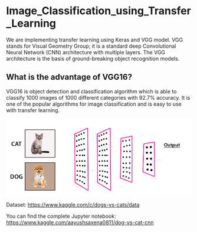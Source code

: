 # Image_Classification_using_Transfer_Learning

We are implementing transfer learning using Keras and VGG model. VGG stands for Visual Geometry Group; it is a standard deep Convolutional Neural Network (CNN) architecture with multiple layers. The VGG architecture is the basis of ground-breaking object recognition models.

## What is the advantage of VGG16?

VGG16 is object detection and classification algorithm which is able to classify 1000 images of 1000 different categories with 92.7% accuracy. It is one of the popular algorithms for image classification and is easy to use with transfer learning.

<img src = "https://github.com/AayushSaxena08/Image_Classification_using_Transfer_Learning/blob/main/Cats_Dogs_CNN.gif?raw=true" align = "center" alt="Architecture of VGG16 model">

Dataset: https://www.kaggle.com/c/dogs-vs-cats/data 

You can find the complete Jupyter notebook: https://www.kaggle.com/aayushsaxena0811/dog-vs-cat-cnn
